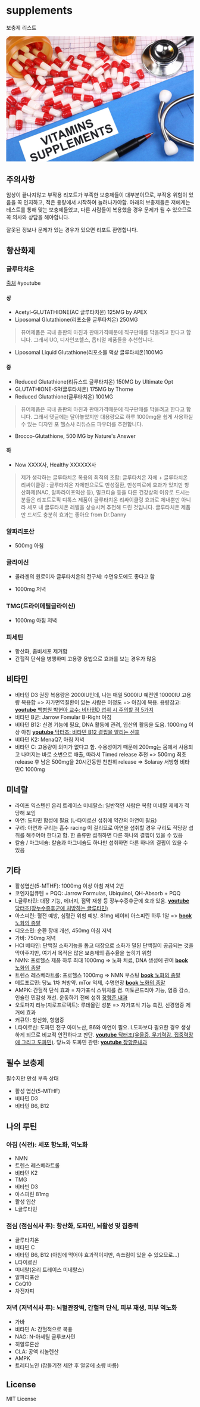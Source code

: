 # supplements
보충제 리스트

![supplements](images/vitamins-supplements.jpeg)

## 주의사항

임상이 끝나지않고 부작용 리포트가 부족한 보충제들이 대부분이므로, 부작용 위험이 있음을 꼭 인지하고, 적은 용량에서 시작하여 늘려나가야함. 아래의 보충제들은 저에게는 테스트를 통해 맞는 보충제들었고, 다른 사람들이 복용했을 경우 문제가 될 수 있으므로 꼭 의사와 상담을 해야합니다.

잘못된 정보나 문제가 있는 경우가 있으면 리포트 환영합니다.

## 항산화제

### 글루타치온

[출처](https://www.youtube.com/watch?v=Srmaavfr71M) #youtube

#### 상
- Acetyl-GLUTATHIONE(AC 글루타치온) 125MG by APEX 
- Liposomal Glutathione(리포소몰 글루타치온) 250MG 
> 퓨어제품은 국내 총판의 마진과 판매가격때문에 직구판매를 막을려고 한다고 합니다. 그래서 UO, 디자인포헬스, 옵티멀 제품들을 추천합니다.
- Liposomal Liquid Glutathione(리포소몰 액상 글루타치온)100MG 

#### 중
- Reduced Glutathione(리듀스드 글루타치온) 150MG by Ultimate Opt
- GLUTATHIONE-SR(글루타치온) 175MG by Thorne 
- Reduced Glutathione(글루타치온) 100MG 
> 퓨어제품은 국내 총판의 마진과 판매가격때문에 직구판매를 막을려고 한다고 합니다. 그래서 댓글에는 달아놓았지만 대용량으로 하루 1000mg을 쉽게 사용하실 수 있는 디자인 포 헬스사 리듀스드 파우더를 추천합니다.
- Brocco-Glutathione, 500 MG by Nature's Answer

#### 하
- Now XXXX사, Healthy XXXXXX사 

> 제가 생각하는 글루타치온 복용의 최적의 조합: 글루타치온 자체 + 글루타치온 리싸이클링
: 글루타치온 자체만으로도 만성질환, 만성피로에 효과가 있지만 항산화제(NAC, 알파라이포익산 등), 밀크티슬 등을 다른 건강상의 이유로 드시는 분들은 리포트로픽 디톡스 제품이 글루타치온 리싸이클링 효과로 체내뿐만 아니라 세포 내 글루타치온 레벨을 상승시켜 추천해 드린 것입니다. 글루타치온 제품만 드셔도 충분히 효과는 좋아요 from Dr.Danny

### 알파리포산

- 500mg 아침

### 글라이신

- 콜라겐의 원료이자 글루타치온의 전구체: 수면유도에도 좋다고 함

- 1000mg 저녁

### TMG(트라이메틸글라이신)

- 1000mg 아침 저녁

### 피세틴

- 항산화, 좀비세포 제거함
- 간헐적 단식을 병행하며 고용량 용법으로 효과를 보는 경우가 많음

## 비타민

- 비타민 D3 권장 복용량은 2000IU인데, 나는 매일 5000IU 예전엔 10000IU 고용량 복용함 => 자가면역질환이 있는 사람은 이정도 => 아침에 복용. 용량참고: [**youtube** 백병원 박현아 교수: 비타민D 섭취 시 주의할 점 5가지](https://www.youtube.com/watch?v=HaL4uPGOcOM)
- 비타민 B군: Jarrow Fomular B-Right 아침
- 비타민 B12: 신경 기능에 필요, DNA 활동에 관려, 엽산의 활동을 도움. 1000mg 이상 아침 [**youtube** 닥터조: 비타민 B12 결핍을 알리는 신호](https://www.youtube.com/watch?v=jzV3zxyfd9M)
- 비타민 K2: MenaQ7, 아침 저녁
- 비타민 C: 고용량이 의미가 없다고 함. 수용성이기 때문에 200mg는 몸에서 사용되고 나머지는 바로 소변으로 배출, 따라서 Timed release 추천 => 500mg 최초 release 후 남은 500mg을 20시간동안 천천히 release => Solaray 서방형 비타민C 1000mg
## 미네랄

- 라이프 익스텐션 온리 트레이스 미네랄스: 일반적인 사람은 복합 미네랄 제제가 적당해 보임
- 아연: 도파민 합성에 필요 (L-타이로신 섭취에 약간의 아연이 필요)
- 구리: 아연과 구리는 흡수 racing 이 걸리므로 아연을 섭취할 경우 구리도 적당량 섭취를 해주어야 한다고 함. 한 종류만 섭취하면 다른 하나의 결핍이 있을 수 있음
- 칼슘 / 마그네슘: 칼슘과 마그네슘도 하나만 섭취하면 다른 하나의 결핍이 있을 수 있음

## 기타

- 활성엽산(5-MTHF): 1000mg 이상 아침 저녁 2번
- 코엔자임큐텐 + PQQ: Jarrow Formulas, Ubiquinol, QH-Absorb + PQQ
- L글루타민: 대장 기능, 에너지, 점막 재생 등 장누수증후군에 효과 있음. [**youtube** 닥터조(장누수증후군에 처방하는 글루타민)](https://www.youtube.com/watch?v=yAPeiRywC2I)
- 아스피린: 혈전 예방, 심혈관 위험 예방. 81mg 베이비 아스피린 하루 1알 => [**book** 노화의 종말](https://www.aladin.co.kr/shop/wproduct.aspx?ItemId=247395152)
- 디오스민: 순환 장애 개선, 450mg 아침 저녁
- 가바: 750mg 저녁
- HCl 베타인: 단백질 소화기능을 돕고 대장으로 소화가 덜된 단백질이 공급되는 것을 막아주지만, 여기서 목적은 많은 보충제의 흡수율을 높히기 위함
- NMN: 프로헬스 제품 하루 최대 1000mg => 노화 치료, DNA 생성에 관여 [**book** 노화의 종말](https://www.aladin.co.kr/shop/wproduct.aspx?ItemId=247395152)
- 트렌스 레스베라트롤: 프로헬스 1000mg => NMN 부스팅 [**book** 노화의 종말](https://www.aladin.co.kr/shop/wproduct.aspx?ItemId=247395152)
- 메트포르민: 당뇨 1차 처방약. mTor 억제, 수명연장 [**book** 노화의 종말](https://www.aladin.co.kr/shop/wproduct.aspx?ItemId=247395152)
- AMPK: 간헐적 단식 효과 = 자가포식 스위치를 켬. 미토콘드리아 기능, 염증 감소, 인슐린 민감성 개선. 운동하기 전에 섭취 [장항준 내과](https://www.youtube.com/watch?v=HFMyrD6usEI)
- 오토파지 리뉴(지로프로텍트): 루테올린 성분 => 자가포식 기능 촉진, 신경염증 제거에 효과
- 커큐민: 항산화, 항염증
- L타이로신: 도파민 전구 아미노산, B6와 아연이 필요. L도파보다 필요한 경우 생성하게 되므로 비교적 안전하다고 판단. [**youtube** 닥터조(우울증, 무기력감, 집중력장애 그리고 도파민)](https://www.youtube.com/watch?v=q05ZKJH_D24). 당뇨와 도파민 관련: [**youtube** 장항준내과](https://www.youtube.com/watch?v=TvpaRS3KKr0)

## 필수 보충제

필수지만 만성 부족 상태

- 활성 엽산(5-MTHF)
- 비타민 D3
- 비타민 B6, B12

## 나의 루틴

### 아침 (식전): 세포 항노화, 역노화

- NMN
- 트렌스 레스베라트롤
- 비타민 K2
- TMG
- 비타빈 D3
- 아스피린 81mg
- 활성 엽산
- L글루타민

### 점심 (점심식사 후): 항산화, 도파민, 뇌활성 및 집중력

- 글루타치온
- 비타민 C
- 비타민 B6, B12 (아침에 먹어야 효과적이지만, 속쓰림이 있을 수 있으므로...)
- L타이로신
- 미네랄(온리 트레이스 미네랄스)
- 알파리포산
- CoQ10
- 차전자피

### 저녁 (저녁식사 후): 뇌혈관장벽, 간헐적 단식, 피부 재생, 피부 역노화

- 가바
- 비타민 A: 간헐적으로 복용
- NAG: N-아세틸 글루코사민
- 히알루론산
- CLA: 공액 리놀렌산
- AMPK
- 트레티노인 (잠들기전 세안 후 얼굴에 소량 바름)


## License

MIT License